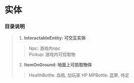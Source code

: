 # 实体

### 目录说明
> 1. **InteractableEntity: 可交互实体**
>> Npc: 游戏内npc  
>> Pickup: 游戏内可拾取物
> 2. **ItemOnGround: 地面上可拾取物体**
>> HealthBottle: 血瓶, 加玩家 HP
>> MPBottle: 蓝屏, 待定